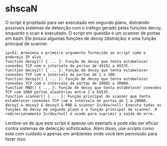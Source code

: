 # shscaN
O script é projetado para ser executado em segundo plano, distraindo possíveis sistemas de detecção com o tráfego gerado pelas funções decoy, enquanto o scan é executado.
O script em questão é um scanner de portas em bash. Ele possui algumas funções de decoy (distração) e uma função principal de scanner.

    ip=$1: Armazena o primeiro argumento fornecido ao script como o endereço IP alvo.
    function decoy1() { ... }: Função de decoy que tenta estabelecer conexões TCP com o intervalo de portas de 49152 a 65535.
    function decoy2() { ... }: Função de decoy que tenta estabelecer conexões TCP com o intervalo de portas de 1 a 100.
    function decoy3() { ... }: Função de decoy que tenta estabelecer conexões TCP com o intervalo de portas de 20001 a 30000.
    function RND() { ... }: Função de decoy que tenta estabelecer conexões TCP com 1000 portas aleatórias entre 1 e 65535.
    function scanner() { ... }: Função principal do scanner que tenta estabelecer conexões TCP com o intervalo de portas de 1 a 20000.
    decoy1 & decoy2 & decoy3 & RND & scanner 2>/dev/null: Executa todas as funções de decoy em segundo plano e a função principal de scanner. O redirecionamento 2>/dev/null é usado para suprimir a saída de erro.


Lembre-se de que este script é apenas um exemplo e pode não ser eficaz contra sistemas de detecção sofisticados. Além disso, use scripts como este com cuidado e apenas em ambientes onde você tem permissão para fazer isso.
